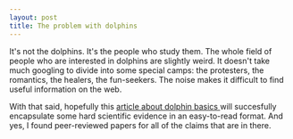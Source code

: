 ```yaml
---
layout: post
title: The problem with dolphins 
---
```



It's not the dolphins. It's the people who study them. The whole field of people who are interested in dolphins are slightly weird. It doesn't take much googling to divide into some special camps: the protesters, the romantics, the healers, the fun-seekers. The noise makes it difficult to find useful information on the web. 

With that said, hopefully this <a href="/writings/introduce.html">article about dolphin basics </a>will succesfully encapsulate some hard scientific evidence in an easy-to-read format. And yes, I found peer-reviewed papers for all of the claims that are in there.
